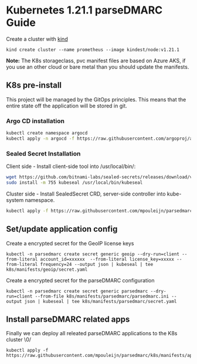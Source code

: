 # Kubernetes 1.21.1 parseDMARC Guide

Create a cluster with [kind](https://kind.sigs.k8s.io/docs/user/quick-start/)
```
kind create cluster --name prometheus --image kindest/node:v1.21.1
```

**Note:** The K8s storageclass, pvc manifest files are based on Azure AKS, if you use an other cloud or bare metal than you should update the manifests.

## K8s pre-install

This project will be managed by the GitOps principles. This means that the entire state off the application will be stored in git.

### Argo CD installation

```bash
kubectl create namespace argocd
kubectl apply -n argocd -f https://raw.githubusercontent.com/argoproj/argo-cd/stable/manifests/install.yaml
```

### Sealed Secret Installation

Client side - Install client-side tool into /usr/local/bin/:

```Bash
wget https://github.com/bitnami-labs/sealed-secrets/releases/download/v0.16.0/kubeseal-linux-amd64 -O kubeseal
sudo install -m 755 kubeseal /usr/local/bin/kubeseal
```

Cluster side - Install SealedSecret CRD, server-side controller into kube-system namespace.

```bash
kubectl apply -f https://raw.githubusercontent.com/mpouleijn/parsedmarc/k8s/manifests/sealed-secrets-app.yaml
```

## Set/update application config

Create a encrypted secret for the GeoIP license keys
```shell
kubectl -n parsedmarc create secret generic geoip --dry-run=client --from-literal account_id=xxxxxx  --from-literal license_key=xxxxx --from-literal frequency=24 --output json | kubeseal | tee k8s/manifests/geoip/secret.yaml
```

Create a encrypted secret for the parseDMARC configuration
```shell
kubectl -n parsedmarc create secret generic parsedmarc --dry-run=client --from-file k8s/manifests/parsedmarc/parsedmarc.ini --output json | kubeseal | tee k8s/manifests/parsedmarc/secret.yaml
```

## Install parseDMARC related apps
Finally we can deploy all releated parseDMARC applications to the K8s cluster \0/
```shell
kubectl apply -f https://raw.githubusercontent.com/mpouleijn/parsedmarc/k8s/manifests/apps.yaml
```